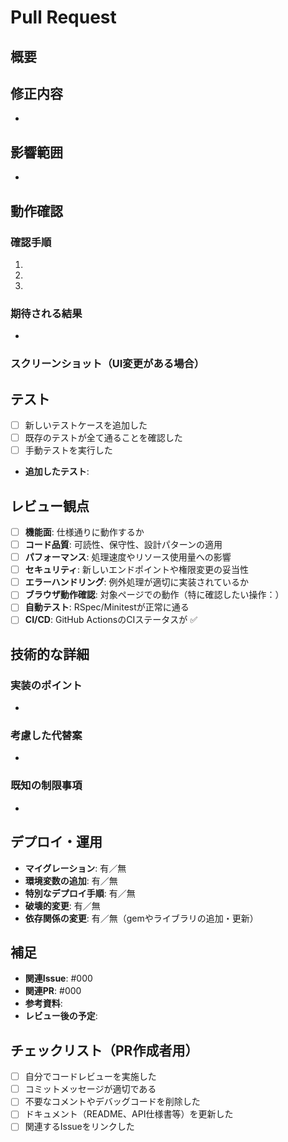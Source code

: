# Pull Request

## 概要
<!-- このPRの目的・背景を2行程度で記載してください -->

## 修正内容
<!-- 主な変更点を箇条書きで記載 -->
- 

## 影響範囲
<!-- この変更が影響する範囲（画面や機能）を記載 -->
- 

## 動作確認
<!-- レビュアーが実際に確認できる内容を記載 -->
### 確認手順
1. 
2. 
3. 

### 期待される結果
- 

### スクリーンショット（UI変更がある場合）
<!-- Before/Afterの画像を貼付 -->

## テスト
<!-- テスト関連の情報を記載 -->
- [ ] 新しいテストケースを追加した
- [ ] 既存のテストが全て通ることを確認した
- [ ] 手動テストを実行した
- **追加したテスト**: <!-- 具体的なテスト内容 -->

## レビュー観点
<!-- レビュアーにチェックしてほしいポイントを記載 -->
- [ ] **機能面**: 仕様通りに動作するか
- [ ] **コード品質**: 可読性、保守性、設計パターンの適用
- [ ] **パフォーマンス**: 処理速度やリソース使用量への影響
- [ ] **セキュリティ**: 新しいエンドポイントや権限変更の妥当性
- [ ] **エラーハンドリング**: 例外処理が適切に実装されているか
- [ ] **ブラウザ動作確認**: 対象ページでの動作（特に確認したい操作：）
- [ ] **自動テスト**: RSpec/Minitestが正常に通る
- [ ] **CI/CD**: GitHub ActionsのCIステータスが ✅

## 技術的な詳細
<!-- 実装上の工夫や注意点を記載 -->

### 実装のポイント
- 

### 考慮した代替案
- 

### 既知の制限事項
- 

## デプロイ・運用
<!-- デプロイに関する情報を記載 -->
- **マイグレーション**: 有／無
- **環境変数の追加**: 有／無
- **特別なデプロイ手順**: 有／無
- **破壊的変更**: 有／無
- **依存関係の変更**: 有／無（gemやライブラリの追加・更新）

## 補足
<!-- 関連情報や注意点を記載 -->
- **関連Issue**: #000
- **関連PR**: #000
- **参考資料**: 
- **レビュー後の予定**: 

## チェックリスト（PR作成者用）
- [ ] 自分でコードレビューを実施した
- [ ] コミットメッセージが適切である
- [ ] 不要なコメントやデバッグコードを削除した
- [ ] ドキュメント（README、API仕様書等）を更新した
- [ ] 関連するIssueをリンクした